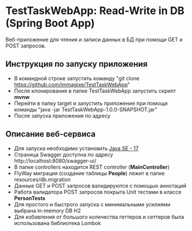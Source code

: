 #  TestTaskWebApp: Read-Write in DB (Spring Boot App)

Веб-приложение для чтения и записи данных в БД при помощи GET и POST запросов.

## Инструкция по запуску приложения

- В командной строке запустить команду "git clone https://github.com/immagixe/TestTaskWebApp"
- После клонирования в папке TestTaskWebApp запустить скрипт **mvnw**
- Перейти в папку target и запустить приложение при помощи команды "java -jar TestTaskWebApp-1.0.0-SNAPSHOT.jar"
- После запуска приложения по адресу


## Описание веб-сервиса

-  Для запуска необходимо установить [Java SE - 17](https://www.oracle.com/java/technologies/javase/jdk17-archive-downloads.html)
- Страница Swagger доступна по адресу http://localhost:8080/swagger-ui/
- В папке controllers находится REST controller (**MainController**)
- FlyWay миграция (создание таблицы **People**) лежит в папке resources/db.migration
- Данные GET и POST запросов валидируются с помощью аннотаций
- Работа валидатора POST запросов покрыта Unit тестами в классе **PersonTests**
- Для простого и быстрого запуска с минимальными усилиями выбрана in-memory DB H2
- Для избавления от большого количества геттеров и сеттеров была использована библиотека Lombok
